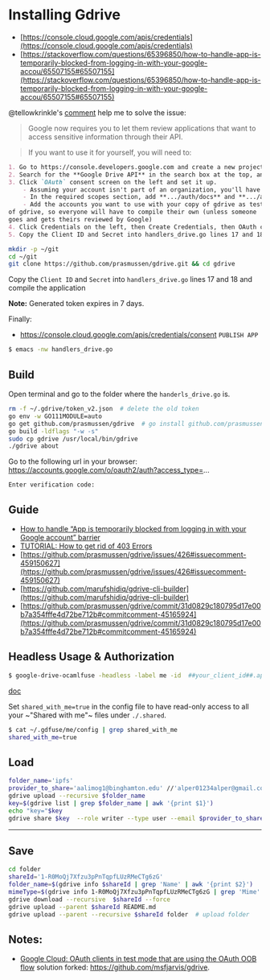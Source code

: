 # Installing Gdrive
 * [https://console.cloud.google.com/apis/credentials](https://console.cloud.google.com/apis/credentials)
 * [https://stackoverflow.com/questions/65396850/how-to-handle-app-is-temporarily-blocked-from-logging-in-with-your-google-accou/65507155#65507155](https://stackoverflow.com/questions/65396850/how-to-handle-app-is-temporarily-blocked-from-logging-in-with-your-google-accou/65507155#65507155)


@tellowkrinkle's [comment](https://github.com/prasmussen/gdrive/commit/31d0829c180795d17e00b7a354fffe4d72be712b#commitcomment-45165924) help me to solve the issue:

> Google now requires you to let them review applications that want to access sensitive information through their API.

> If you want to use it for yourself, you will need to:

```markdown
1. Go to https://console.developers.google.com and create a new project for yourself
2. Search for the **Google Drive API** in the search box at the top, and click manage this app
3. Click `OAuth` consent screen on the left and set it up.
    - Assuming your account isn't part of an organization, you'll have to say your app is for external users and in testing
    - In the required scopes section, add **.../auth/docs** and **.../auth/drive** (I'm not sure which needed, it's probably only one of those). This will probably not be available if you didn't complete (2)
    - Add the accounts you want to use with your copy of gdrive as testers of your app. Only these accounts will be able to use your copy
of gdrive, so everyone will have to compile their own (unless someone
goes and gets theirs reviewed by Google)
4. Click Credentials on the left, then Create Credentials, then OAuth client ID. The application type is Desktop app
5. Copy the Client ID and Secret into handlers_drive.go lines 17 and 18 and compile the application
```

```bash
mkdir -p ~/git
cd ~/git
git clone https://github.com/prasmussen/gdrive.git && cd gdrive
```

Copy the `Client ID` and `Secret` into `handlers_drive.go` lines 17 and 18 and compile the application

**Note:** Generated token expires in 7 days.

Finally:
 * https://console.cloud.google.com/apis/credentials/consent
`PUBLISH APP`

```bash
$ emacs -nw handlers_drive.go
```

## Build

Open terminal and go to the folder where the `handerls_drive.go` is.

```bash
rm -f ~/.gdrive/token_v2.json  # delete the old token
go env -w GO111MODULE=auto
go get github.com/prasmussen/gdrive  # go install github.com/prasmussen/gdrive@latest
go build -ldflags "-w -s"
sudo cp gdrive /usr/local/bin/gdrive
./gdrive about
```

Go to the following url in your browser:
https://accounts.google.com/o/oauth2/auth?access_type=...

`Enter verification code:`

## Guide

 * [How to handle “App is temporarily blocked from logging in with your Google account” barrier](https://stackoverflow.com/a/65507155/2402577)
 * [TUTORIAL: How to get rid of 403 Errors](https://github.com/prasmussen/gdrive/issues/426)
 * [https://github.com/prasmussen/gdrive/issues/426#issuecomment-459150627](https://github.com/prasmussen/gdrive/issues/426#issuecomment-459150627)
 * [https://github.com/marufshidiq/gdrive-cli-builder](https://github.com/marufshidiq/gdrive-cli-builder)
 * [https://github.com/prasmussen/gdrive/commit/31d0829c180795d17e00b7a354fffe4d72be712b#commitcomment-45165924](https://github.com/prasmussen/gdrive/commit/31d0829c180795d17e00b7a354fffe4d72be712b#commitcomment-45165924)

## Headless Usage & Authorization

```bash
$ google-drive-ocamlfuse -headless -label me -id  ##your_client_id##.apps.googleusercontent.com -secret ###yoursecret#####
```

[doc](https://github.com/astrada/google-drive-ocamlfuse/wiki/Headless-Usage-&-Authorization)

Set `shared_with_me=true` in the config file to have read-only access to all your ~"Shared with me"~ files under `./.shared`.

```bash
$ cat ~/.gdfuse/me/config | grep shared_with_me
shared_with_me=true
```

## Load

```bash
folder_name='ipfs'
provider_to_share='aalimog1@binghamton.edu' //'alper01234alper@gmail.com'
gdrive upload --recursive $folder_name
key=$(gdrive list | grep $folder_name | awk '{print $1}')
echo "key="$key
gdrive share $key  --role writer --type user --email $provider_to_share
```

-----------------------------------------------------------------------------------

## Save

```bash
cd folder
shareId='1-R0MoQj7Xfzu3pPnTqpfLUzRMeCTg6zG'
folder_name=$(gdrive info $shareId | grep 'Name' | awk '{print $2}')
mimeType=$(gdrive info 1-R0MoQj7Xfzu3pPnTqpfLUzRMeCTg6zG | grep 'Mime' | awk '{print $2}')
gdrive download --recursive  $shareId --force
gdrive upload --parent $shareId README.md
gdrive upload --parent --recursive $shareId folder  # upload folder
```

## Notes:
 * [Google Cloud: OAuth clients in test mode that are using the OAuth OOB flow](https://github.com/prasmussen/gdrive/issues/621#issuecomment-1184700808) solution forked: https://github.com/msfjarvis/gdrive.
